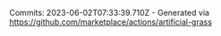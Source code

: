 Commits: 2023-06-02T07:33:39.710Z - Generated via https://github.com/marketplace/actions/artificial-grass
<br>
